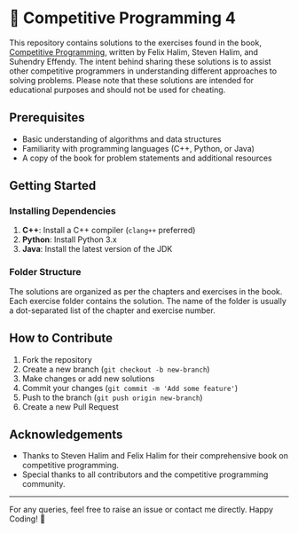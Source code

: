 # 📕 Competitive Programming 4

This repository contains solutions to the exercises found in the book,
[Competitive Programming](https://cpbook.net), written by Felix Halim, Steven
Halim, and Suhendry Effendy.  The intent behind sharing these solutions is to
assist other competitive programmers in understanding different approaches to
solving problems.  Please note that these solutions are intended for educational
purposes and should not be used for cheating.

## Prerequisites

- Basic understanding of algorithms and data structures
- Familiarity with programming languages (C++, Python, or Java)
- A copy of the book for problem statements and additional resources

## Getting Started

### Installing Dependencies

1. **C++**: Install a C++ compiler (`clang++` preferred)
2. **Python**: Install Python 3.x
3. **Java**: Install the latest version of the JDK

### Folder Structure

The solutions are organized as per the chapters and exercises in the book.	Each
exercise folder contains the solution.  The name of the folder is usually a
dot-separated list of the chapter and exercise number.

## How to Contribute

1. Fork the repository
2. Create a new branch (`git checkout -b new-branch`)
3. Make changes or add new solutions
4. Commit your changes (`git commit -m 'Add some feature'`)
5. Push to the branch (`git push origin new-branch`)
6. Create a new Pull Request

## Acknowledgements

- Thanks to Steven Halim and Felix Halim for their comprehensive book on
	competitive programming.
- Special thanks to all contributors and the competitive programming community.

---

For any queries, feel free to raise an issue or contact me directly.  Happy
Coding! 🌟
